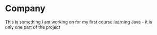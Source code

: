 # Company
This is something I am working on for my first course learning Java - it is only one part of the project 
